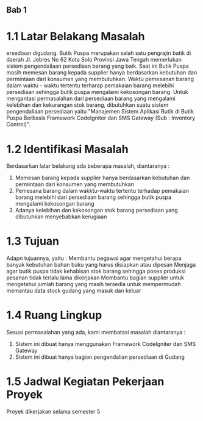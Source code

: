 ## Bab 1
																
# 1.1  Latar Belakang Masalah
ersediaan digudang.
Butik Puspa merupakan salah satu pengrajin batik di daerah Jl. Jebres No 62 Kota Solo Provinsi Jawa Tengah memerlukan sistem pengendaliaan persediaan barang yang baik. Saat ini Butik Puspa masih memesan barang kepada supplier hanya berdasarkan kebutuhan dan permintaan dari konsumen yang membutuhkan. Waktu pemesanan barang dalam waktu - waktu tertentu terharap pemakaian barang melebihi persediaan sehingga butik puspa mengalami kekosongan barang. 
Untuk mengantasi permasalahan dari persediaan barang yang mengalami kelebihan dan kekurangan stok barang, dibutuhkan suatu sistem pengendaliaan persediaan yaitu "Manajemen Sistem Aplikasi Butik di Butik Puspa Berbasis Framework CodeIgniter dan SMS Gateway (Sub : Inventory Control)".

# 1.2 Identifikasi Masalah
Berdasarkan latar belakang ada beberapa masalah, diantaranya :
1. Memesan barang kepada supplier hanya berdasarkan kebutuhan dan permintaan dari konsumen yang membutuhkan
2. Pemesana barang dalam wakktu-waktu tertentu terhadap pemakaian barang melebihi dari persediaan barang sehingga butik puspa mengalami kekosongan barang
3. Adanya kelebihan dan kekosongan stok barang persediaan yang dibutuhkan menyebabkan kerugiaan 

# 1.3 Tujuan
Adapn tujuannya, yaitu :
Membantu pegawai agar mengetahui berapa banyak kebutuhan bahan baku yang harus disiapkan atau dipesan
Menjaga agar butik puspa tidak kehabisan stok barang sehingga poses produksi pesanan tidak terlalu lama dikerjakan
Membantu bagian supplier untuk mengetahui jumlah barang yang masih tersedia untuk mempermudah memantau data stock gudang yang masuk dan keluar

# 1.4 Ruang Lingkup
Sesuai permasalahan yang ada, kami membatasi masalah diantaranya :
1. Sistem ini dibuat hanya menggunakan Framework CodeIgniter dan SMS Gateway
2. Sistem ini dibuat hanya bagian pengendalian persediaan di Gudang

# 1.5 Jadwal Kegiatan Pekerjaan Proyek
Proyek dikerjakan selama semester 5
